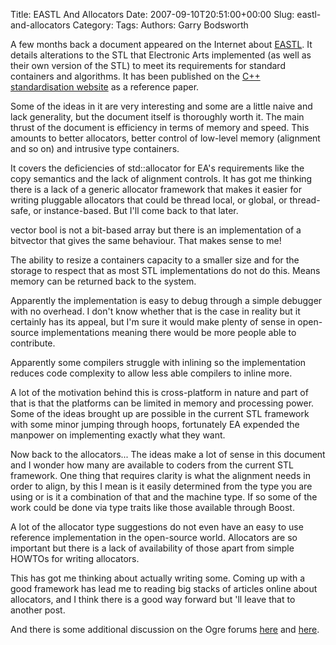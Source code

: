 Title: EASTL And Allocators
Date: 2007-09-10T20:51:00+00:00
Slug: eastl-and-allocators
Category: 
Tags: 
Authors: Garry Bodsworth

A few months back a document appeared on the Internet about <a href="http://www.open-std.org/jtc1/sc22/wg21/docs/papers/2007/n2271.html">EASTL</a>.  It details alterations to the STL that Electronic Arts implemented (as well as their own version of the STL) to meet its requirements for standard containers and algorithms.  It has been published on the <a href="http://www.open-std.org/jtc1/sc22/wg21/docs/papers/2007/n2363.html">C++ standardisation website</a> as a reference paper.

Some of the ideas in it are very interesting and some are a little naive and lack generality, but the document itself is thoroughly worth it.  The main thrust of the document is efficiency in terms of memory and speed.  This amounts to better allocators, better control of low-level memory (alignment and so on) and intrusive type containers.

It covers the deficiencies of std::allocator for EA's requirements like the copy semantics and the lack of alignment controls.  It has got me thinking there is a lack of a generic allocator framework that makes it easier for writing pluggable allocators that could be thread local, or global, or thread-safe, or instance-based.  But I'll come back to that later.

vector bool is not a bit-based array but there is an implementation of a bitvector that gives the same behaviour.  That makes sense to me!

The ability to resize a containers capacity to a smaller size and for the storage to respect that as most STL implementations do not do this.  Means memory can be returned back to the system.

Apparently the implementation is easy to debug through a simple debugger with no overhead.  I don't know whether that is the case in reality but it certainly has its appeal, but I'm sure it would make plenty of sense in open-source implementations meaning there would be more people able to contribute.

Apparently some compilers struggle with inlining so the implementation reduces code complexity to allow less able compilers to inline more.

A lot of the motivation behind this is cross-platform in nature and part of that is that the platforms can be limited in memory and processing power.  Some of the ideas brought up are possible in the current STL framework with some minor jumping through hoops, fortunately EA expended the manpower on implementing exactly what they want.

Now back to the allocators...  The ideas make <a href="http://www.ogre3d.org/phpBB2/viewtopic.php?t=27220&postdays=0&postorder=asc&highlight=eastl&start=25"></a>a lot of sense in this document and I wonder how many are available to coders from the current STL framework.  One thing that requires clarity is what the alignment needs in order to align, by this I mean is it easily determined from the type you are using or is it a combination of that and the machine type.  If so some of the work could be done via type traits like those available through Boost.

A lot of the allocator type suggestions do not even have an easy to use reference implementation in the open-source world.  Allocators are so important but there is a lack of availability of those apart from simple HOWTOs for writing allocators.

This has got me thinking about actually writing some.  Coming up with a good framework has lead me to reading big stacks of articles online about allocators, and I think there is a good way forward but 'll leave that to another post.

And there is some additional discussion on the Ogre forums <a href="http://www.ogre3d.org/phpBB2/viewtopic.php?t=35473&view=previous&sid=ce193664e1d3d7c4af509e6f4e2718c6">here</a> and <a href="http://www.ogre3d.org/phpBB2/viewtopic.php?p=225568&sid=ce193664e1d3d7c4af509e6f4e2718c6">here</a>.
